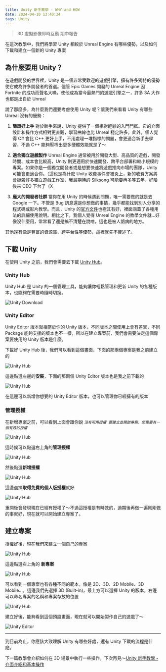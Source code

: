 ```yaml
---
title: Unity 新手教學 - WHY and HOW
date: 2024-04-10 13:40:34
tags: Unity
---
```


> 3D 虛擬影像即時互動 期中報告

在這次教學中，我們將學習 Unity 相較於 Unreal Engine 有哪些優勢，以及如何下載和建立一個新的 Unity 專案

## 為什麼要用 Unity？

在遊戲開發的世界裡，Unity 是一個非常受歡迎的遊戲引擎，擁有許多獨特的優勢使它成為許多開發者的首選。儘管 Epic Games 開發的 Unreal Engine 因 Fortnite 的成功而聲名大噪，使他成為當今最熱門的遊戲引擎之一，許多 3A 大作也都是出自於 Unreal

說了那麼多，為什麼我們還要考慮使用 Unity 呢？讓我們來看看 Unity 有哪些 Unreal 沒有的優勢：

1. **簡單好上手**
   對於新手來說，Unity 提供了一個相對輕鬆的入門門檻。它的介面設計和操作方式相對更直觀，學習曲線也比 Unreal 穩定許多。此外，個人覺得 C# 會比 C++ 更好上手，不用處理一堆指標的問題，會更適合新手去學習，不過 C++ 能夠壓榨出更多硬體效能就是了～

2. **適合獨立遊戲製作**
   Unreal Engine 通常被用於開發大型、高品質的遊戲，開發時間、成本會比較高，Unity 則更適用於快速開發、跨平台部署和較小規模的專案。如果你是一個獨立開發者或是想要快速將遊戲推向市場的團隊，Unity 可能會更適合你。（這也是為什麼 Unity 收費事件會被炎上，新的收費方案將會扼殺許多獨立遊戲工作室，我最期待的 Silksong 可能要再多等五年，好險後來 CEO 下台了（X

3. **龐大的開發者社群**
   當你在用 Unity 的時候遇到問題，唯一需要做的就是去 Google 一下。不管是 Bug 訊息還是你想做的事情，幾乎都能找到別人分享的程式碼或影片教學。而且，Unity 的[官方文件](https://docs.unity3d.com/Manual/index.html)也極其有好，裡面涵蓋了各種用法的詳細使用說明。相比之下，我個人覺得 Unreal Engine 的教學文件就...好像沒什麼用，常常看了還是搞不清楚在說啥，這也是被人詬病的地方。

其他還有像是豐富的資源庫、跨平台性等優勢，這裡就先不贅述了。

## 下載 Unity

在使用 Unity 之前，我們會需要去下載 [Unity Hub](https://unity.com/download)。

### Unity Hub

Unity Hub 是 Unity 的一個管理工具，能夠讓你輕鬆管理和更新 Unity 的各種版本，也能夠在需要時隨時切換。

![Unity Download](../images/unity-tutorial/UnityDownload.png)

### Unity Editor

Unity Editor 版本就相當於你的 Unity 版本，不同版本之間使用上會有差異，不同 Package 能夠支援的版本也不一樣，所以在建立專案前，我們會需要決定這個專案要使用的 Unity 版本是什麼。

下載好 Unity Hub 後，我們可以看到這個畫面，下面的那兩個專案是我之前建立的

![Unity Hub](../images/unity-tutorial/UnityHub.png)

這邊點選左邊的**安裝**，下面的那兩個 Unity Editor 版本也是我之前下載的

![Unity Hub](../images/unity-tutorial/UnityHub2.png)

在這邊可以新增你想要的 Unity Editor 版本，也可以管理你已經擁有的版本

### 管理授權

在新增專案之前，可以看到上面會跟你說 _`沒有可用授權 要建立並開啟專案，您需要有一個有效的授權`_

![Unity Hub](../images/unity-tutorial/UnityHub3.png)

這時候可以點選右上角的**管理授權**

![Unity Hub](../images/unity-tutorial/UnityHub4.png)

然後點選**新增授權**

![Unity Hub](../images/unity-tutorial/UnityHub5.png)

這邊選擇**取得免費的個人版授權**就好

![Unity Hub](../images/unity-tutorial/UnityHub6.png)

重開後會發現現在已經有授權了～不過這授權是有時效的，過期後再做一遍剛剛做的事就好，現在就可以開始建立專案了。

## 建立專案

授權好後，現在我們來建立一個自己的專案

![Unity Hub](../images/unity-tutorial/UnityHub7.png)

這邊點選右上角的 **新專案**

![Unity Hub](../images/unity-tutorial/UnityHub8.png)

可以看到一個專案也有各種不同的範本，像是 2D、3D、2D Mobile、3D Mobile...，這邊我們先選擇 3D (Built-in)，最上方可以選擇 Unity 的版本，右邊可以命名專案的名稱和專案存放的位置

![Unity Hub](../images/unity-tutorial/UnityHub9.png)

建立好後，能夠看到這個預設畫面，現在就可以開始製作自己的遊戲了～

![Unity Editor](../images/unity-tutorial/UnityEditor.png)

---

到目前為止，你應該大致理解 Unity 有哪些好處，還有 Unity 下載的流程是什麼。

下一篇教學會介紹如何在 3D 場景中執行一些操作，下次再見～[Unity 新手教學 - 介面介紹和基本操作](https://933yee.github.io/notes/2024/04/10/unity-tutorial-2/)

